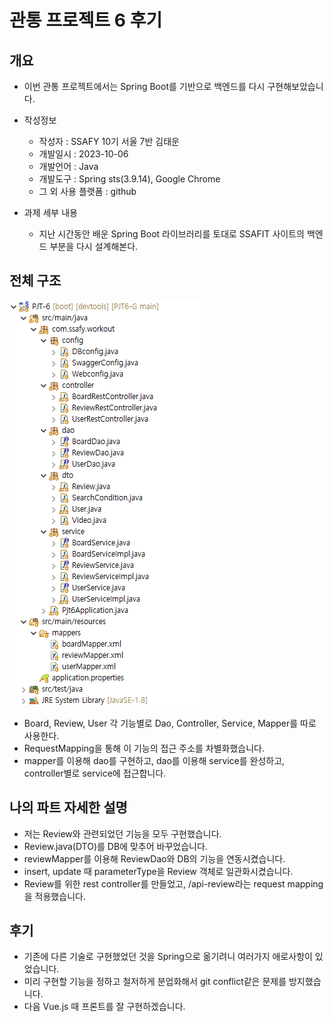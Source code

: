 # 관통 프로젝트 6 후기

## 개요
- 이번 관통 프로젝트에서는 Spring Boot를 기반으로 백엔드를 다시 구현해보았습니다.

- 작성정보
    - 작성자 : SSAFY 10기 서울 7반 김태운
    - 개발일시 : 2023-10-06
    - 개발언어 : Java
    - 개발도구 : Spring sts(3.9.14), Google Chrome
    - 그 외 사용 플랫폼 : github

- 과제 세부 내용
    - 지난 시간동안 배운 Spring Boot 라이브러리를 토대로 SSAFIT 사이트의 백엔드 부분을 다시 설계해본다.

## 전체 구조
![구조도](./태운_assets/구조도.png)
- Board, Review, User 각 기능별로 Dao, Controller, Service, Mapper를 따로 사용한다.
- RequestMapping을 통해 이 기능의 접근 주소를 차별화했습니다.
- mapper를 이용해 dao를 구현하고, dao를 이용해 service를 완성하고, controller별로 service에 접근합니다.


## 나의 파트 자세한 설명
- 저는 Review와 관련되었던 기능을 모두 구현했습니다.
- Review.java(DTO)를 DB에 맞추어 바꾸었습니다.
- reviewMapper를 이용해 ReviewDao와 DB의 기능을 연동시켰습니다.
- insert, update 때 parameterType을 Review 객체로 일관화시켰습니다.
- Review를 위한 rest controller를 만들었고, /api-review라는 request mapping을 적용했습니다.


## 후기
- 기존에 다른 기술로 구현했었던 것을 Spring으로 옮기려니 여러가지 애로사항이 있었습니다.
- 미리 구현할 기능을 정하고 철저하게 분업화해서 git conflict같은 문제를 방지했습니다.
- 다음 Vue.js 때 프론트를 잘 구현하겠습니다.